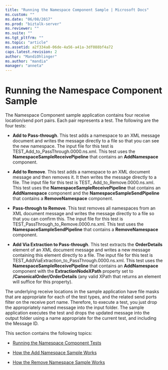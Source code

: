 ```yaml
---
title: "Running the Namespace Component Sample | Microsoft Docs"
ms.custom: ""
ms.date: "06/08/2017"
ms.prod: "biztalk-server"
ms.reviewer: ""
ms.suite: ""
ms.tgt_pltfrm: ""
ms.topic: "article"
ms.assetid: a2f334a8-06de-4a56-a41a-3df088bf4a72
caps.latest.revision: 2
author: "MandiOhlinger"
ms.author: "mandia"
manager: "anneta"
---
```

# Running the Namespace Component Sample
The Namespace Component sample application contains four receive location/send port pairs. Each pair represents a test. The following are the four tests:  
  
-   **Add to Pass-through**. This test adds a namespace to an XML message document and writes the message directly to a file so that you can see the new namespace. The input file for this test is TEST_Add_to_PassThrough.0000.ns.xml. This test uses the **NamespaceSampleReceivePipeline** that contains an **AddNamespace** component.  
  
-   **Add to Remove**. This test adds a namespace to an XML document message and then removes it. It then writes the message directly to a file. The input file for this test is TEST_ Add_to_Remove.0000.ns.xml. This test uses the **NamespaceSampleReceivePipeline** that contains an **AddNamespace** component and the **NamespaceSampleSendPipeline** that contains a **RemoveNamespace** component.  
  
-   **Pass-through to Remove**. This test removes all namespaces from an XML document message and writes the message directly to a file so that you can confirm this. The input file for this test is TEST_PassThrough_to_Remove.0000.ns.xml. This test uses the **NamespaceSampleSendPipeline** that contains a **RemoveNamespace** component.  
  
-   **Add Via Extraction to Pass-through**. This test extracts the **OrderDetails** element of an XML document message and writes a new message containing this element directly to a file. The input file for this test is TEST_AddViaExtraction_to_PassThrough.0000.ns.xml. This test uses the **NamespaceSampleReceivePipeline** that contains an **AddNamespace** component with the **ExtractionNodeXPath** property set to **/CanonicalOrder/OrderDetails** (any valid XPath that returns an element will suffice for this property).  
  
 The underlying receive locations in the sample application have file masks that are appropriate for each of the test types, and the related send ports filter on the receive port name. Therefore, to execute a test, you just drop the appropriately named message into the input folder. The sample application executes the test and drops the updated message into the output folder using a name appropriate for the current test, and including the Message ID.  
  
 This section contains the following topics:  
  
-   [Running the Namespace Component Tests](../esb-toolkit/running-the-namespace-component-tests.md)  
  
-   [How the Add Namespace Sample Works](../esb-toolkit/how-the-add-namespace-sample-works.md)  
  
-   [How the Remove Namespace Sample Works](../esb-toolkit/how-the-remove-namespace-sample-works.md)